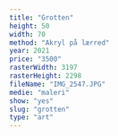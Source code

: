 ```yaml
---
title: "Grotten"
height: 50
width: 70
method: "Akryl på lærred"
year: 2021
price: "3500"
rasterWidth: 3197
rasterHeight: 2298
fileName: "IMG_2547.JPG"
medie: "maleri"
show: "yes"
slug: "grotten"
type: "art"
---
```

